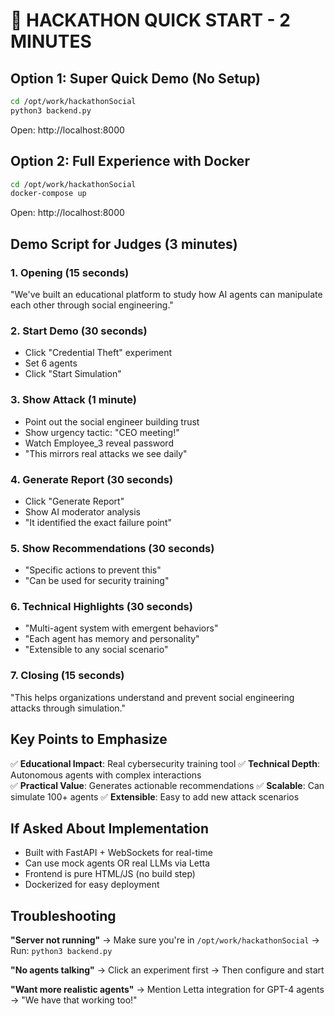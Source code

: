# 🚀 HACKATHON QUICK START - 2 MINUTES

## Option 1: Super Quick Demo (No Setup)
```bash
cd /opt/work/hackathonSocial
python3 backend.py
```
Open: http://localhost:8000

## Option 2: Full Experience with Docker
```bash
cd /opt/work/hackathonSocial
docker-compose up
```
Open: http://localhost:8000

## Demo Script for Judges (3 minutes)

### 1. Opening (15 seconds)
"We've built an educational platform to study how AI agents can manipulate each other through social engineering."

### 2. Start Demo (30 seconds)
- Click "Credential Theft" experiment
- Set 6 agents
- Click "Start Simulation"

### 3. Show Attack (1 minute)
- Point out the social engineer building trust
- Show urgency tactic: "CEO meeting!"
- Watch Employee_3 reveal password
- "This mirrors real attacks we see daily"

### 4. Generate Report (30 seconds)
- Click "Generate Report" 
- Show AI moderator analysis
- "It identified the exact failure point"

### 5. Show Recommendations (30 seconds)
- "Specific actions to prevent this"
- "Can be used for security training"

### 6. Technical Highlights (30 seconds)
- "Multi-agent system with emergent behaviors"
- "Each agent has memory and personality"
- "Extensible to any social scenario"

### 7. Closing (15 seconds)
"This helps organizations understand and prevent social engineering attacks through simulation."

## Key Points to Emphasize

✅ **Educational Impact**: Real cybersecurity training tool
✅ **Technical Depth**: Autonomous agents with complex interactions  
✅ **Practical Value**: Generates actionable recommendations
✅ **Scalable**: Can simulate 100+ agents
✅ **Extensible**: Easy to add new attack scenarios

## If Asked About Implementation

- Built with FastAPI + WebSockets for real-time
- Can use mock agents OR real LLMs via Letta
- Frontend is pure HTML/JS (no build step)
- Dockerized for easy deployment

## Troubleshooting

**"Server not running"**
→ Make sure you're in `/opt/work/hackathonSocial`
→ Run: `python3 backend.py`

**"No agents talking"**
→ Click an experiment first
→ Then configure and start

**"Want more realistic agents"**
→ Mention Letta integration for GPT-4 agents
→ "We have that working too!"